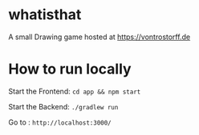 # whatisthat

A small Drawing game hosted at https://vontrostorff.de

# How to run locally

Start the Frontend: `cd app && npm start`

Start the Backend: `./gradlew run`

Go to : `http://localhost:3000/`
